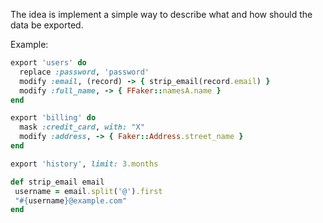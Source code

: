 The idea is implement a simple way to describe what and how should the data be
exported.

Example:

```ruby
export 'users' do
  replace :password, 'password'
  modify :email, (record) -> { strip_email(record.email) }
  modify :full_name, -> { FFaker::namesA.name }
end

export 'billing' do
  mask :credit_card, with: "X"
  modify :address, -> { Faker::Address.street_name }
end

export 'history', limit: 3.months

def strip_email email
 username = email.split('@').first
 "#{username}@example.com"
end
```
